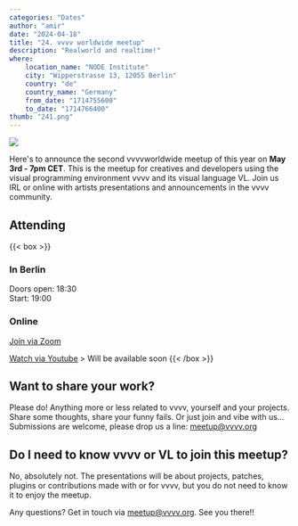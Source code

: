 ```yaml
---
categories: "Dates"
author: "amir"
date: "2024-04-18"
title: "24. vvvv worldwide meetup"
description: "Realworld and realtime!"
where: 
    location_name: "NODE Institute"
    city: "Wipperstrasse 13, 12055 Berlin"
    country: "de"
    country_name: "Germany"
    from_date: "1714755600"
    to_date: "1714766400"
thumb: "241.png"
---
```


![](241.png) 

Here's to announce the second vvvvworldwide meetup of this year on **May 3rd - 7pm CET**. This is the meetup for creatives and developers using the visual programming environment vvvv and its visual language VL. Join us IRL or online with artists presentations and announcements in the vvvv community.

## Attending
{{< box >}}
### In Berlin
Doors open: 18:30  
Start: 19:00

### Online
[Join via Zoom](https://us02web.zoom.us/j/87489794140)

[Watch via Youtube]() > Will be available soon
{{< /box >}}

##  Want to share your work?
Please do! Anything more or less related to vvvv, yourself and your projects. Share some thoughts, share your funny fails. Or just join and vibe with us… Submissions are welcome, please drop us a line: meetup@vvvv.org

## Do I need to know vvvv or VL to join this meetup?
No, absolutely not. The presentations will be about projects, patches, plugins or contributions made with or for vvvv, but you do not need to know it to enjoy the meetup.


Any questions? Get in touch via meetup@vvvv.org. See you there!!
